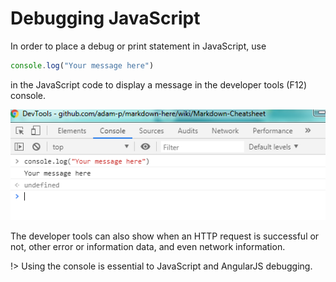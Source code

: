 # Debugging JavaScript

In order to place a debug or print statement in JavaScript, use 

```javascript
console.log("Your message here")
```

in the JavaScript code to display a message in the developer tools (F12) console.

![Developer console](img/f12_hello_world.PNG)

The developer tools can also show when an HTTP request is successful or not, other error or information data, and even network information. 

!> Using the console is essential to JavaScript and AngularJS debugging.